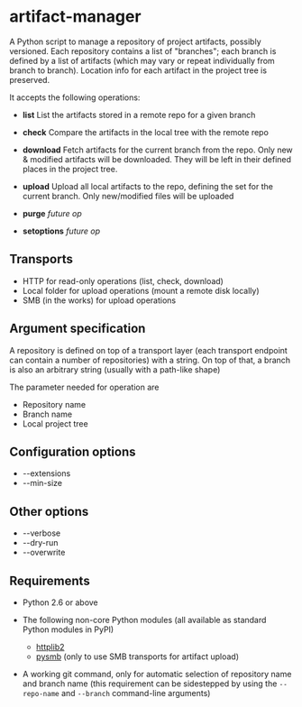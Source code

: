 artifact-manager
================

A Python script to manage a repository of project artifacts, possibly
versioned.  Each repository contains a list of "branches"; each branch
is defined by a list of artifacts (which may vary or repeat
individually from branch to branch). Location info for each artifact
in the project tree is preserved.


It accepts the following operations:

 * __list__  List the artifacts stored in a remote repo for a given branch

 * __check__ Compare the artifacts in the local tree with the remote repo

 * __download__  Fetch artifacts for the current branch from the repo.
     Only new & modified artifacts will be downloaded. They will be
     left in their defined places in the project tree.

 * __upload__  Upload all local artifacts to the repo, defining the set for
       the current branch. Only new/modified files will be uploaded

 * __purge__	  *future op*

 * __setoptions__ *future op*



Transports
----------

* HTTP for read-only operations (list, check, download)
* Local folder for upload operations (mount a remote disk locally)
* SMB (in the works) for upload operations


Argument specification
----------------------

A repository is defined on top of a transport layer (each transport
endpoint can contain a number of repositories) with a string. On top
of that, a branch is also an arbitrary string (usually with a path-like shape)

The parameter needed for operation are

* Repository name
* Branch name
* Local project tree


Configuration options
---------------------

* --extensions
* --min-size


Other options
-------------

* --verbose <n>
* --dry-run
* --overwrite


Requirements
------------

* Python 2.6 or above

* The following non-core Python modules (all available as
  standard Python modules in PyPI)
   - [httplib2](https://pypi.python.org/pypi/httplib2/0.8)
   - [pysmb](https://pypi.python.org/pypi/pysmb/1.1.5) (only to use SMB
     transports for artifact upload)

* A working git command, only for automatic selection of repository
  name and branch name (this requirement can be sidestepped by using
  the `--repo-name` and `--branch` command-line arguments)